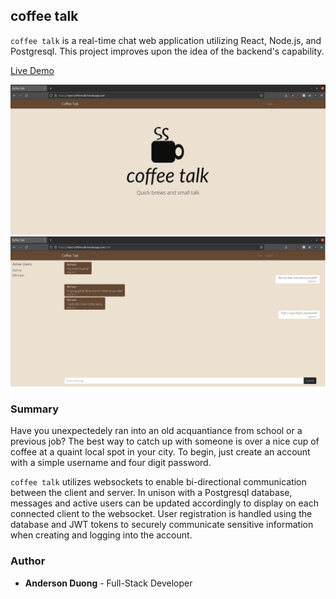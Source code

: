 ## coffee talk

`coffee talk` is a real-time chat web application utilizing React, Node.js, and Postgresql. This project improves upon the idea of the backend's capability. 

[Live Demo](https://react-coffee-talk.herokuapp.com/)

![demo-screenshot](./demo-screenshot-1.png)
![demo-screenshot-2](./demo-screenshot-2.png)

### Summary

Have you unexpectedely ran into an old acquantiance from school or a previous job? The best way to catch up with someone is over a nice cup of coffee at a quaint local spot in your city. To begin, just create an account with a simple username and four digit password.

`coffee talk` utilizes websockets to enable bi-directional communication between the client and server. In unison with a Postgresql database, messages and active users can be updated accordingly to display on each connected client to the websocket. User registration is handled using the database and JWT tokens to securely communicate sensitive information when creating and logging into the account.

### Author

* **Anderson Duong** - Full-Stack Developer